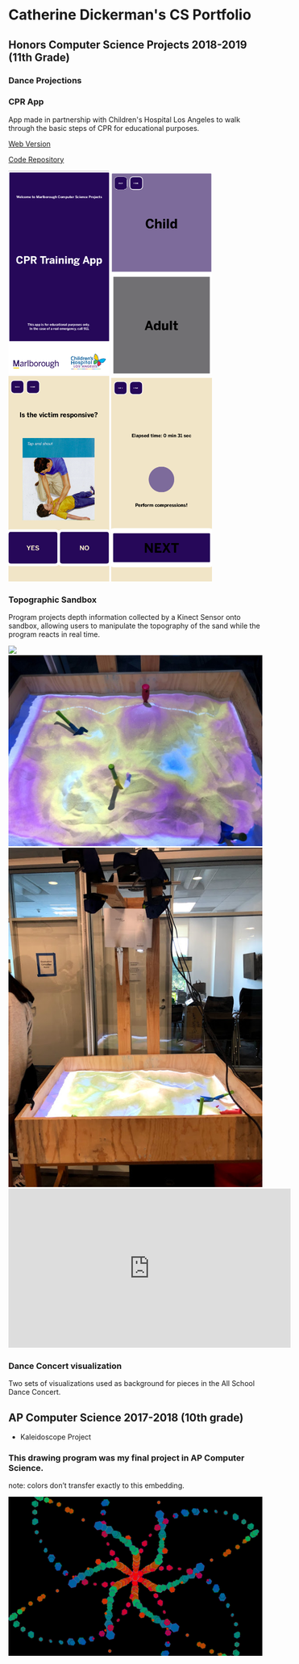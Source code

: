 <script type="text/javascript" src="processing.js"></script>

# Catherine Dickerman's CS Portfolio


## Honors Computer Science Projects 2018-2019 (11th Grade)

### Dance Projections
### CPR App
App made in partnership with Children's Hospital Los Angeles to walk through the basic steps of CPR for educational purposes.

<a href="https://kyrakraft.github.io/cprtrainingapp/" target="_blank">Web Version</a>

<a href="https://github.com/kyrakraft/cprtrainingapp" target="_blank">Code Repository</a>

<img src="pics/cpr1.png" width="200">
<img src="pics/cpr2.png" width="200">
<img src="pics/cpr3.png" width="200">
<img src="pics/cpr4.png" width="200">

### Topographic Sandbox
Program projects depth information collected by a Kinect Sensor onto sandbox, allowing users to manipulate the topography of the sand while the program reacts in real time.

<img src="pics/IMG_6429.jpg">
<img src="pics/IMG_6430.jpg">
<img src="pics/IMG_6431.jpg">

<iframe width="560" height="315" src="https://www.youtube.com/embed/watch?v=68YPFD68sAU" frameborder="0" allow="accelerometer; autoplay; encrypted-media; gyroscope; picture-in-picture" allowfullscreen></iframe>

### Dance Concert visualization
Two sets of visualizations used as background for pieces in the All School Dance Concert.


<script src="processing.min.js"></script>
<canvas data-processing-sources= "particle_proj/particle_proj.pde particle_proj/Particle.pde"
    style="display:block; margin-left:auto; margin-right:auto;"></canvas>

## AP Computer Science 2017-2018 (10th grade)

* Kaleidoscope Project

### This drawing program was my final project in AP Computer Science.

note: colors don’t transfer exactly to this embedding.

<img src="pics/screen-0447.png">



<script src="processing.min.js"></script>
<canvas data-processing-sources="Project/Project.pde Project/Polygon.pde Project/Ball.pde Project/Drawable.pde" style="display:block; margin-left:auto; margin-right:auto;"></canvas>
